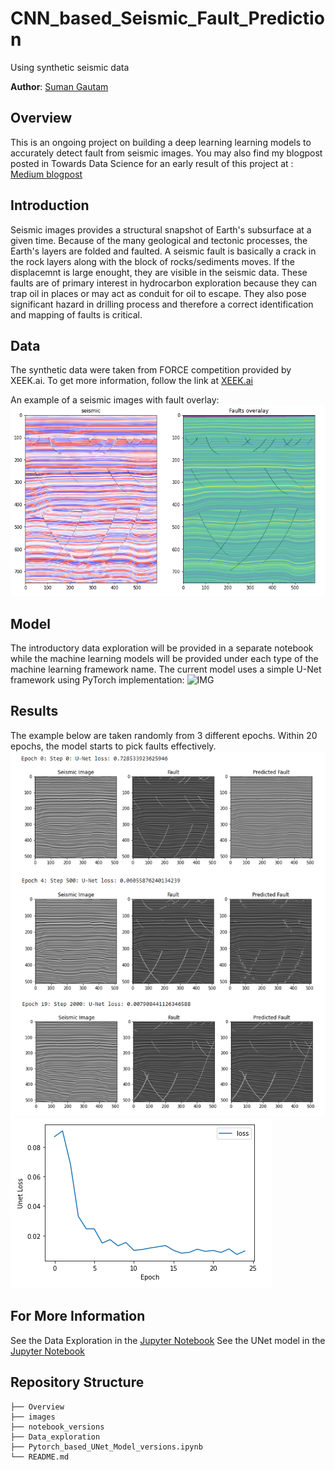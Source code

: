 
# CNN_based_Seismic_Fault_Prediction
Using synthetic seismic data

**Author**: [Suman Gautam](mailto:smngeo@gmail.com)

## Overview

This is an ongoing project on building a deep learning learning models to accurately detect fault from seismic images. You may also find my blogpost posted in Towards Data Science for an early result of this project at : 
[Medium blogpost](https://towardsdatascience.com/seismic-fault-prediction-with-deep-learning-2935704c9b48)


## Introduction
Seismic images provides a structural snapshot of Earth's subsurface at a given time. Because of the many geological and tectonic processes, the Earth's layers are folded and faulted. A seismic fault is basically a crack in the rock layers along with the block of rocks/sediments moves. If the displacemnt is large enought, they are visible in the seismic data. These faults are of primary interest in hydrocarbon exploration because they can trap oil in places or may act as conduit for oil to escape. They also pose significant hazard in drilling process and therefore a correct identification and mapping of faults is critical. 


## Data

The synthetic data were taken from FORCE competition provided by XEEK.ai.
To get more information, follow the link at [XEEK.ai](https://xeek.ai/challenges/force-seismic/overview)

An example of a seismic images with fault overlay:
![IMG](./images/Fault_overlay.PNG)


## Model

The introductory data exploration will be provided in a separate notebook while the machine learning models will be provided under each type of the machine learning framework name.
The current model uses a simple U-Net framework using PyTorch implementation: 
![IMG](https://github.com/sgautam666/CNN-Based-Seismic-Fault-Prediction/blob/main/images/U_Net%20_framework.png)


## Results
The example below are taken randomly from 3 different epochs. Within 20 epochs, the model starts to pick faults effectively.
![IMG](./images/Results.PNG)
![IMG](./images/loss.PNG)


## For More Information

See the Data Exploration in the [Jupyter Notebook](./Data_exploration.ipynb)
See the UNet model in the [Jupyter Notebook](./Pytorch_based_UNet_Model_v2.ipynb)



## Repository Structure

```
├── Overview
├── images 
├── notebook_versions
├── Data_exploration
├── Pytorch_based_UNet_Model_versions.ipynb
└── README.md
```
